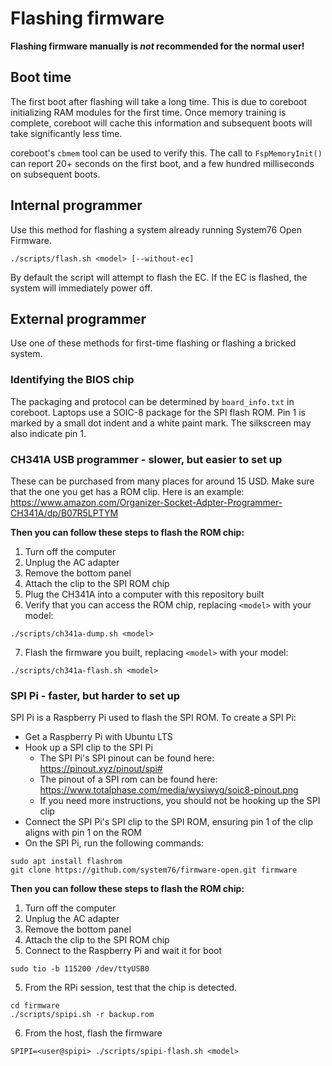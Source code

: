 # Flashing firmware

**Flashing firmware manually is *not* recommended for the normal user!**

## Boot time

The first boot after flashing will take a long time. This is due to coreboot
initializing RAM modules for the first time. Once memory training is complete,
coreboot will cache this information and subsequent boots will take
significantly less time.

coreboot's `cbmem` tool can be used to verify this. The call to
`FspMemoryInit()` can report 20+ seconds on the first boot, and a few hundred
milliseconds on subsequent boots.

## Internal programmer

Use this method for flashing a system already running System76 Open Firmware.

```
./scripts/flash.sh <model> [--without-ec]
```

By default the script will attempt to flash the EC. If the EC is flashed, the
system will immediately power off.

## External programmer

Use one of these methods for first-time flashing or flashing a bricked system.

### Identifying the BIOS chip

The packaging and protocol can be determined by `board_info.txt` in coreboot.
Laptops use a SOIC-8 package for the SPI flash ROM. Pin 1 is marked by a small
dot indent and a white paint mark. The silkscreen may also indicate pin 1.

### CH341A USB programmer - slower, but easier to set up

These can be purchased from many places for around 15 USD. Make sure that the
one you get has a ROM clip. Here is an example:
https://www.amazon.com/Organizer-Socket-Adpter-Programmer-CH341A/dp/B07R5LPTYM

**Then you can follow these steps to flash the ROM chip:**

1. Turn off the computer
2. Unplug the AC adapter
3. Remove the bottom panel
4. Attach the clip to the SPI ROM chip
5. Plug the CH341A into a computer with this repository built
6. Verify that you can access the ROM chip, replacing `<model>` with your model:
```
./scripts/ch341a-dump.sh <model>
```
7. Flash the firmware you built, replacing `<model>` with your model:
```
./scripts/ch341a-flash.sh <model>
```

### SPI Pi - faster, but harder to set up

SPI Pi is a Raspberry Pi used to flash the SPI ROM. To create a SPI Pi:

- Get a Raspberry Pi with Ubuntu LTS
- Hook up a SPI clip to the SPI Pi
  - The SPI Pi's SPI pinout can be found here: https://pinout.xyz/pinout/spi#
  - The pinout of a SPI rom can be found here: https://www.totalphase.com/media/wysiwyg/soic8-pinout.png
  - If you need more instructions, you should not be hooking up the SPI clip
- Connect the SPI Pi's SPI clip to the SPI ROM, ensuring pin 1 of the clip aligns with pin 1 on the ROM
- On the SPI Pi, run the following commands:

```
sudo apt install flashrom
git clone https://github.com/system76/firmware-open.git firmware
```

**Then you can follow these steps to flash the ROM chip:**

1. Turn off the computer
2. Unplug the AC adapter
3. Remove the bottom panel
4. Attach the clip to the SPI ROM chip
5. Connect to the Raspberry Pi and wait it for boot
```
sudo tio -b 115200 /dev/ttyUSB0
```
5. From the RPi session, test that the chip is detected.
```
cd firmware
./scripts/spipi.sh -r backup.rom
```
6. From the host, flash the firmware
```
SPIPI=<user@spipi> ./scripts/spipi-flash.sh <model>
```
